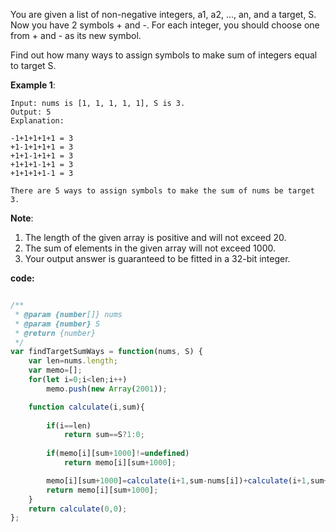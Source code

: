 You are given a list of non-negative integers, a1, a2, ..., an, and a target, S. Now you have 2 symbols + and -. For each integer, you should choose one from + and - as its new symbol.

Find out how many ways to assign symbols to make sum of integers equal to target S.

**Example 1**:
```
Input: nums is [1, 1, 1, 1, 1], S is 3. 
Output: 5
Explanation: 

-1+1+1+1+1 = 3
+1-1+1+1+1 = 3
+1+1-1+1+1 = 3
+1+1+1-1+1 = 3
+1+1+1+1-1 = 3

There are 5 ways to assign symbols to make the sum of nums be target 3.
```

**Note**:
1. The length of the given array is positive and will not exceed 20.
2. The sum of elements in the given array will not exceed 1000.
3. Your output answer is guaranteed to be fitted in a 32-bit integer.


**code:**

```js

/**
 * @param {number[]} nums
 * @param {number} S
 * @return {number}
 */
var findTargetSumWays = function(nums, S) {
    var len=nums.length;
    var memo=[];
    for(let i=0;i<len;i++) 
        memo.push(new Array(2001));

    function calculate(i,sum){
        
        if(i==len) 
            return sum==S?1:0;
        
        if(memo[i][sum+1000]!=undefined) 
            return memo[i][sum+1000];

        memo[i][sum+1000]=calculate(i+1,sum-nums[i])+calculate(i+1,sum+nums[i]);
        return memo[i][sum+1000];
    }
    return calculate(0,0);
};

```